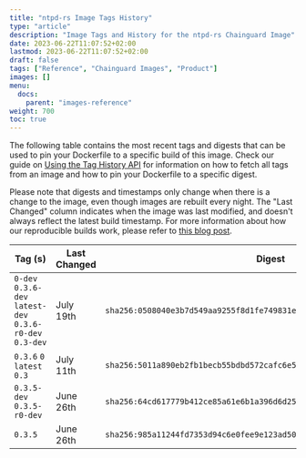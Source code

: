 ```yaml
---
title: "ntpd-rs Image Tags History"
type: "article"
description: "Image Tags and History for the ntpd-rs Chainguard Image"
date: 2023-06-22T11:07:52+02:00
lastmod: 2023-06-22T11:07:52+02:00
draft: false
tags: ["Reference", "Chainguard Images", "Product"]
images: []
menu:
  docs:
    parent: "images-reference"
weight: 700
toc: true
---
```


The following table contains the most recent tags and digests that can be used to pin your Dockerfile to a specific build of this image. Check our guide on [Using the Tag History API](/chainguard/chainguard-images/using-the-tag-history-api/) for information on how to fetch all tags from an image and how to pin your Dockerfile to a specific digest.

Please note that digests and timestamps only change when there is a change to the image, even though images are rebuilt every night. The "Last Changed" column indicates when the image was last modified, and doesn't always reflect the latest build timestamp. For more information about how our reproducible builds work, please refer to [this blog post](https://www.chainguard.dev/unchained/reproducing-chainguards-reproducible-image-builds).

| Tag (s)                                                    | Last Changed | Digest                                                                    |
|------------------------------------------------------------|--------------|---------------------------------------------------------------------------|
|  `0-dev` `0.3.6-dev` `latest-dev` `0.3.6-r0-dev` `0.3-dev` | July 19th    | `sha256:0508040e3b7d549aa9255f8d1fe749831eb4c9de730a7330b6dad629f893be00` |
|  `0.3.6` `0` `latest` `0.3`                                | July 11th    | `sha256:5011a890eb2fb1becb55bdbd572cafc6e512e978d36963ef60c564614d23c004` |
|  `0.3.5-dev` `0.3.5-r0-dev`                                | June 26th    | `sha256:64cd617779b412ce85a61e6b1a396d6d258e48c87c85ed40239533ba53c937e4` |
|  `0.3.5`                                                   | June 26th    | `sha256:985a11244fd7353d94c6e0fee9e123ad50389ca019c6a3af8070ffe552f26abb` |

